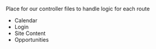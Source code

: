 Place for our controller files to handle logic for each route
- Calendar
- Login
- Site Content
- Opportunities